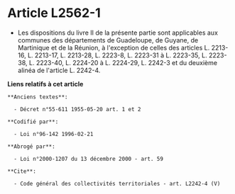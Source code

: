 # Article L2562-1

- Les dispositions du livre II de la présente partie sont applicables aux communes des départements de Guadeloupe, de Guyane,
de Martinique et de la Réunion, à l'exception de celles des articles L. 2213-16, L. 2213-17, L. 2213-28, L. 2223-8, L.
2223-31 à L. 2223-35, L. 2223-38, L. 2223-40, L. 2224-20 à L. 2224-29, L. 2242-3 et du deuxième alinéa de l'article L.
2242-4.

**Liens relatifs à cet article**

	**Anciens textes**:

	  - Décret n°55-611 1955-05-20 art. 1 et 2

	**Codifié par**:

	  - Loi n°96-142 1996-02-21

	**Abrogé par**:

	  - Loi n°2000-1207 du 13 décembre 2000 - art. 59

	**Cite**:

	  - Code général des collectivités territoriales - art. L2242-4 (V)
